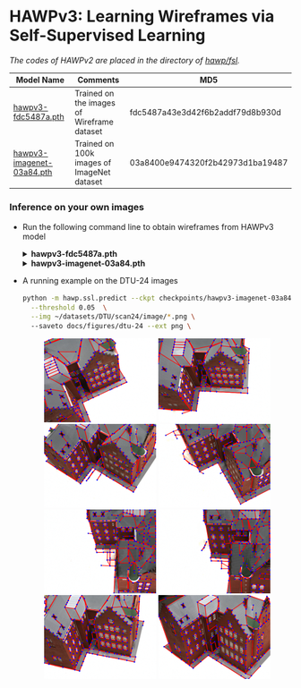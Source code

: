 # HAWPv3: Learning Wireframes via Self-Supervised Learning

*The codes of HAWPv2 are placed in the directory of [hawp/fsl](../hawp/fsl).*

|Model Name|Comments|MD5|
|---|---|---|
|[hawpv3-fdc5487a.pth](https://github.com/cherubicXN/hawp-torchhub/releases/download/HAWPv3/hawpv3-fdc5487a.pth)| Trained on the images of Wireframe dataset | fdc5487a43e3d42f6b2addf79d8b930d
|[hawpv3-imagenet-03a84.pth](https://github.com/cherubicXN/hawp-torchhub/releases/download/HAWPv3/hawpv3-imagenet-03a84.pth)| Trained on 100k images of ImageNet dataset| 03a8400e9474320f2b42973d1ba19487|

### Inference on your own images

- Run the following command line to obtain wireframes from HAWPv3 model
    <details>
        <summary><b>hawpv3-fdc5487a.pth</b></summary>
        ```bash
        python -m hawp.ssl.predict --ckpt checkpoints/hawpv3-fdc5487a.pth \
            --threshold 0.05 \
            --img {filename.png}
        ```
    </details>

    <details>
    <summary><b>hawpv3-imagenet-03a84.pth</b></summary>
        ```bash
        python -m hawp.ssl.predict --ckpt checkpoints/hawpv3-imagenet-03a84.pth \
            --threshold 0.05 \
            --img {filename.png}
        ```
    </details>

- A running example on the DTU-24 images
  ```bash
  python -m hawp.ssl.predict --ckpt checkpoints/hawpv3-imagenet-03a84.pth  \
    --threshold 0.05  \
    --img ~/datasets/DTU/scan24/image/*.png \ 
    --saveto docs/figures/dtu-24 --ext png \
  ```
    <p align="center">
    <!-- <img src="figures/teaser.png" height="400" >
    -->
    <img src="figures/dtu-24/000000.png" width="200">
    <img src="figures/dtu-24/000001.png" width="200">
    <img src="figures/dtu-24/000002.png" width="200">
    <img src="figures/dtu-24/000003.png" width="200">
    <img src="figures/dtu-24/000004.png" width="200">
    <img src="figures/dtu-24/000005.png" width="200">
    <img src="figures/dtu-24/000009.png" width="200">
    <img src="figures/dtu-24/000015.png" width="200">
    </p>
   
